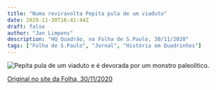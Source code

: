 ```yaml
---
title: "Numa reviravolta Pepita pula de um viaduto"
date: 2020-11-30T16:41:44Z
draft: false
author: "Jan Limpens"
description: "HQ Quadrão, na Folha de S.Paulo, 30/11/2020"
tags: ["Folha de S.Paulo", "Jornal", "História em Quadrinhos"]
---
```

![Pepita pula de um viaduto e é devorada por um monstro paleolítico.](2020-11.jpg)

[Original no site da Folha, 30/11/2020](https://www1.folha.uol.com.br/ilustrada/cartum/cartunsdiarios/#30/11/2020)
    